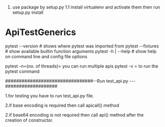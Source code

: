 

1. use package by setup.py 
1.1 install virtualenv  and activate them then run setup.py install 
# ApiTestGenerics

pytest --version   # shows where pytest was imported from
pytest --fixtures  # show available builtin function arguments
pytest -h | --help # show help on command line and config file options

pytest -n=(no. of threads)= you can run multiple apis
pytest -v = to run the pytest command


################################--Run test_api.py ---###################


1.for testing you have to run test_api.py file.

2.if base encoding is required then call apicall() method 

2.if base64 encoding is not required then call api() method after the creation of constructor.